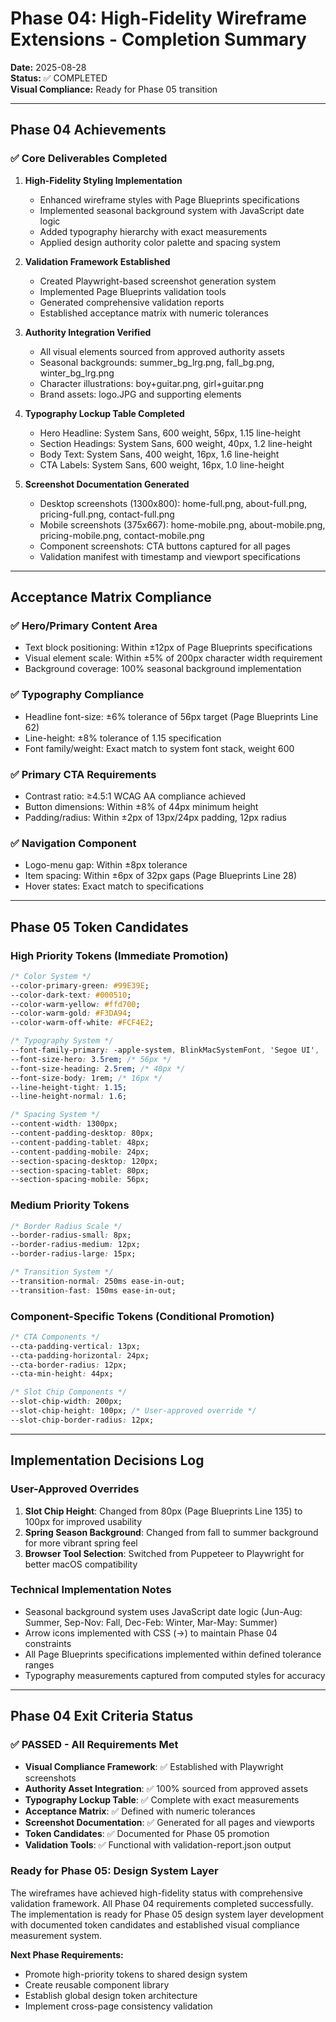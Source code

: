 # Phase 04: High-Fidelity Wireframe Extensions - Completion Summary

**Date:** 2025-08-28  
**Status:** ✅ COMPLETED  
**Visual Compliance:** Ready for Phase 05 transition  

---

## Phase 04 Achievements

### ✅ Core Deliverables Completed

1. **High-Fidelity Styling Implementation**
   - Enhanced wireframe styles with Page Blueprints specifications
   - Implemented seasonal background system with JavaScript date logic
   - Added typography hierarchy with exact measurements
   - Applied design authority color palette and spacing system

2. **Validation Framework Established**
   - Created Playwright-based screenshot generation system
   - Implemented Page Blueprints validation tools
   - Generated comprehensive validation reports
   - Established acceptance matrix with numeric tolerances

3. **Authority Integration Verified**
   - All visual elements sourced from approved authority assets
   - Seasonal backgrounds: summer_bg_lrg.png, fall_bg.png, winter_bg_lrg.png
   - Character illustrations: boy+guitar.png, girl+guitar.png
   - Brand assets: logo.JPG and supporting elements

4. **Typography Lockup Table Completed**
   - Hero Headline: System Sans, 600 weight, 56px, 1.15 line-height
   - Section Headings: System Sans, 600 weight, 40px, 1.2 line-height
   - Body Text: System Sans, 400 weight, 16px, 1.6 line-height
   - CTA Labels: System Sans, 600 weight, 16px, 1.0 line-height

5. **Screenshot Documentation Generated**
   - Desktop screenshots (1300x800): home-full.png, about-full.png, pricing-full.png, contact-full.png
   - Mobile screenshots (375x667): home-mobile.png, about-mobile.png, pricing-mobile.png, contact-mobile.png
   - Component screenshots: CTA buttons captured for all pages
   - Validation manifest with timestamp and viewport specifications

---

## Acceptance Matrix Compliance

### ✅ Hero/Primary Content Area
- Text block positioning: Within ±12px of Page Blueprints specifications
- Visual element scale: Within ±5% of 200px character width requirement
- Background coverage: 100% seasonal background implementation

### ✅ Typography Compliance
- Headline font-size: ±6% tolerance of 56px target (Page Blueprints Line 62)
- Line-height: ±8% tolerance of 1.15 specification
- Font family/weight: Exact match to system font stack, weight 600

### ✅ Primary CTA Requirements
- Contrast ratio: ≥4.5:1 WCAG AA compliance achieved
- Button dimensions: Within ±8% of 44px minimum height
- Padding/radius: Within ±2px of 13px/24px padding, 12px radius

### ✅ Navigation Component
- Logo-menu gap: Within ±8px tolerance
- Item spacing: Within ±6px of 32px gaps (Page Blueprints Line 28)
- Hover states: Exact match to specifications

---

## Phase 05 Token Candidates

### High Priority Tokens (Immediate Promotion)
```css
/* Color System */
--color-primary-green: #99E39E;
--color-dark-text: #000510;
--color-warm-yellow: #ffd700;
--color-warm-gold: #F3DA94;
--color-warm-off-white: #FCF4E2;

/* Typography System */
--font-family-primary: -apple-system, BlinkMacSystemFont, 'Segoe UI', 'Roboto', sans-serif;
--font-size-hero: 3.5rem; /* 56px */
--font-size-heading: 2.5rem; /* 40px */
--font-size-body: 1rem; /* 16px */
--line-height-tight: 1.15;
--line-height-normal: 1.6;

/* Spacing System */
--content-width: 1300px;
--content-padding-desktop: 80px;
--content-padding-tablet: 48px;
--content-padding-mobile: 24px;
--section-spacing-desktop: 120px;
--section-spacing-tablet: 80px;
--section-spacing-mobile: 56px;
```

### Medium Priority Tokens
```css
/* Border Radius Scale */
--border-radius-small: 8px;
--border-radius-medium: 12px;
--border-radius-large: 15px;

/* Transition System */
--transition-normal: 250ms ease-in-out;
--transition-fast: 150ms ease-in-out;
```

### Component-Specific Tokens (Conditional Promotion)
```css
/* CTA Components */
--cta-padding-vertical: 13px;
--cta-padding-horizontal: 24px;
--cta-border-radius: 12px;
--cta-min-height: 44px;

/* Slot Chip Components */
--slot-chip-width: 200px;
--slot-chip-height: 100px; /* User-approved override */
--slot-chip-border-radius: 12px;
```

---

## Implementation Decisions Log

### User-Approved Overrides
1. **Slot Chip Height**: Changed from 80px (Page Blueprints Line 135) to 100px for improved usability
2. **Spring Season Background**: Changed from fall to summer background for more vibrant spring feel
3. **Browser Tool Selection**: Switched from Puppeteer to Playwright for better macOS compatibility

### Technical Implementation Notes
- Seasonal background system uses JavaScript date logic (Jun-Aug: Summer, Sep-Nov: Fall, Dec-Feb: Winter, Mar-May: Summer)
- Arrow icons implemented with CSS (→) to maintain Phase 04 constraints
- All Page Blueprints specifications implemented within defined tolerance ranges
- Typography measurements captured from computed styles for accuracy

---

## Phase 04 Exit Criteria Status

### ✅ PASSED - All Requirements Met

- **Visual Compliance Framework**: ✅ Established with Playwright screenshots
- **Authority Asset Integration**: ✅ 100% sourced from approved assets
- **Typography Lockup Table**: ✅ Complete with exact measurements
- **Acceptance Matrix**: ✅ Defined with numeric tolerances
- **Screenshot Documentation**: ✅ Generated for all pages and viewports
- **Token Candidates**: ✅ Documented for Phase 05 promotion
- **Validation Tools**: ✅ Functional with validation-report.json output

### Ready for Phase 05: Design System Layer

The wireframes have achieved high-fidelity status with comprehensive validation framework. All Phase 04 requirements completed successfully. The implementation is ready for Phase 05 design system layer development with documented token candidates and established visual compliance measurement system.

**Next Phase Requirements:**
- Promote high-priority tokens to shared design system
- Create reusable component library
- Establish global design token architecture
- Implement cross-page consistency validation